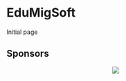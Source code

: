 # EduMigSoft

Initial page

## Sponsors

<p align="center">
  <a href="https://github.com/sponsors/edumigsoft">
    <img src="https://avatars0.githubusercontent.com/u/14351831?v=3&amp;s=60" />
  </a>
</p>
